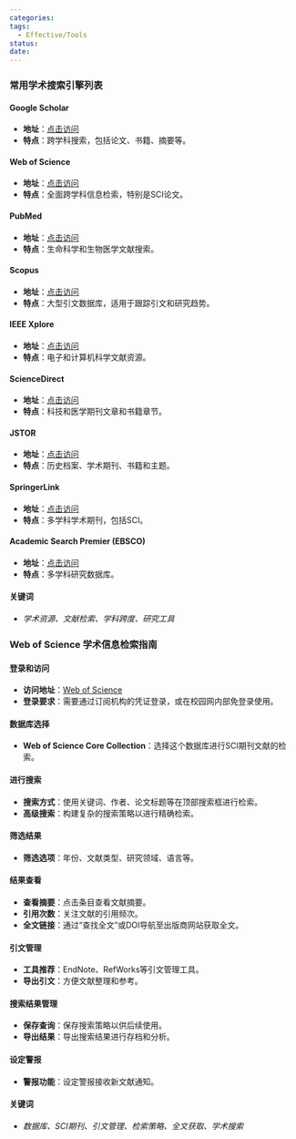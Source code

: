 ```yaml
---
categories: 
tags:
  - Effective/Tools
status: 
date:
---
```


### 常用学术搜索引擎列表

#### Google Scholar
- **地址**：[点击访问](https://scholar.google.com)
- **特点**：跨学科搜索，包括论文、书籍、摘要等。

#### Web of Science
- **地址**：[点击访问](https://www.webofscience.com)
- **特点**：全面跨学科信息检索，特别是SCI论文。

#### PubMed
- **地址**：[点击访问](https://pubmed.ncbi.nlm.nih.gov)
- **特点**：生命科学和生物医学文献搜索。

#### Scopus
- **地址**：[点击访问](https://www.scopus.com)
- **特点**：大型引文数据库，适用于跟踪引文和研究趋势。

#### IEEE Xplore
- **地址**：[点击访问](https://ieeexplore.ieee.org)
- **特点**：电子和计算机科学文献资源。

#### ScienceDirect
- **地址**：[点击访问](https://www.sciencedirect.com)
- **特点**：科技和医学期刊文章和书籍章节。

#### JSTOR
- **地址**：[点击访问](https://www.jstor.org)
- **特点**：历史档案、学术期刊、书籍和主题。

#### SpringerLink
- **地址**：[点击访问](https://link.springer.com)
- **特点**：多学科学术期刊，包括SCI。

#### Academic Search Premier (EBSCO)
- **地址**：[点击访问](https://www.ebsco.com)
- **特点**：多学科研究数据库。

#### 关键词
- *学术资源、文献检索、学科跨度、研究工具*

### Web of Science 学术信息检索指南

#### 登录和访问
- **访问地址**：[Web of Science](https://www.webofscience.com)
- **登录要求**：需要通过订阅机构的凭证登录，或在校园网内部免登录使用。

#### 数据库选择
- **Web of Science Core Collection**：选择这个数据库进行SCI期刊文献的检索。

#### 进行搜索
- **搜索方式**：使用关键词、作者、论文标题等在顶部搜索框进行检索。
- **高级搜索**：构建复杂的搜索策略以进行精确检索。

#### 筛选结果
- **筛选选项**：年份、文献类型、研究领域、语言等。

#### 结果查看
- **查看摘要**：点击条目查看文献摘要。
- **引用次数**：关注文献的引用频次。
- **全文链接**：通过“查找全文”或DOI导航至出版商网站获取全文。

#### 引文管理
- **工具推荐**：EndNote、RefWorks等引文管理工具。
- **导出引文**：方便文献整理和参考。

#### 搜索结果管理
- **保存查询**：保存搜索策略以供后续使用。
- **导出结果**：导出搜索结果进行存档和分析。

#### 设定警报
- **警报功能**：设定警报接收新文献通知。

#### 关键词
- *数据库、SCI期刊、引文管理、检索策略、全文获取、学术搜索*

